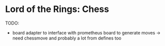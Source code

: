 # Lord of the Rings: Chess

TODO:
- board adapter to interface with prometheus board to generate moves -> need chessmove and probably a lot from defines too